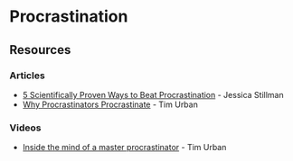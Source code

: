 # Procrastination

## Resources

### Articles

* [5 Scientifically Proven Ways to Beat Procrastination](https://www.inc.com/jessica-stillman/5-scientifically-proven-ways-to-beat-procrastination.html) - Jessica Stillman
* [Why Procrastinators Procrastinate](https://waitbutwhy.com/2013/10/why-procrastinators-procrastinate.html) - Tim Urban

### Videos

* [Inside the mind of a master procrastinator](https://www.youtube.com/watch?v=arj7oStGLkU) - Tim Urban



